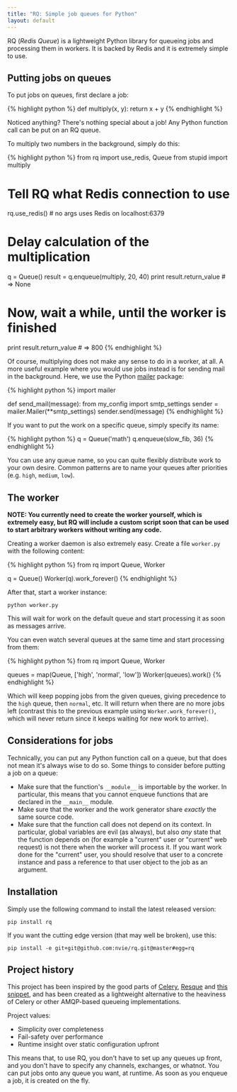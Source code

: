 ```yaml
---
title: "RQ: Simple job queues for Python"
layout: default
---
```


RQ (_Redis Queue_) is a lightweight Python library for queueing jobs and
processing them in workers.  It is backed by Redis and it is extremely simple
to use.

## Putting jobs on queues

To put jobs on queues, first declare a job:

{% highlight python %}
def multiply(x, y):
    return x + y
{% endhighlight %}

Noticed anything?  There's nothing special about a job!  Any Python function
call can be put on an RQ queue.

To multiply two numbers in the background, simply do this:

{% highlight python %}
from rq import use_redis, Queue
from stupid import multiply

# Tell RQ what Redis connection to use
rq.use_redis()  # no args uses Redis on localhost:6379

# Delay calculation of the multiplication
q = Queue()
result = q.enqueue(multiply, 20, 40)
print result.return_value   # => None

# Now, wait a while, until the worker is finished
print result.return_value   # => 800
{% endhighlight %}

Of course, multiplying does not make any sense to do in a worker, at all.
A more useful example where you would use jobs instead is for sending mail in
the background.  Here, we use the Python [mailer][m] package:

{% highlight python %}
import mailer

def send_mail(message):
    from my_config import smtp_settings
    sender = mailer.Mailer(**smtp_settings)
    sender.send(message)
{% endhighlight %}

If you want to put the work on a specific queue, simply specify its name:

{% highlight python %}
q = Queue('math')
q.enqueue(slow_fib, 36)
{% endhighlight %}

You can use any queue name, so you can quite flexibly distribute work to your
own desire.  Common patterns are to name your queues after priorities (e.g.
`high`, `medium`, `low`).

[m]: http://pypi.python.org/pypi/mailer


## The worker

**NOTE: You currently need to create the worker yourself, which is extremely
easy, but RQ will include a custom script soon that can be used to start
arbitrary workers without writing any code.**

Creating a worker daemon is also extremely easy.  Create a file `worker.py`
with the following content:

{% highlight python %}
from rq import Queue, Worker

q = Queue()
Worker(q).work_forever()
{% endhighlight %}

After that, start a worker instance:

    python worker.py

This will wait for work on the default queue and start processing it as soon as
messages arrive.

You can even watch several queues at the same time and start processing from
them:

{% highlight python %}
from rq import Queue, Worker

queues = map(Queue, ['high', 'normal', 'low'])
Worker(queues).work()
{% endhighlight %}

Which will keep popping jobs from the given queues, giving precedence to the
`high` queue, then `normal`, etc.  It will return when there are no more jobs
left (contrast this to the previous example using `Worker.work_forever()`,
which will never return since it keeps waiting for new work to arrive).


## Considerations for jobs

Technically, you can put any Python function call on a queue, but that does not
mean it's always wise to do so.  Some things to consider before putting a job
on a queue:

* Make sure that the function's `__module__` is importable by the worker.  In
  particular, this means that you cannot enqueue functions that are declared in
  the `__main__` module.
* Make sure that the worker and the work generator share _exactly_ the same
  source code.
* Make sure that the function call does not depend on its context.  In
  particular, global variables are evil (as always), but also _any_ state that
  the function depends on (for example a "current" user or "current" web
  request) is not there when the worker will process it.  If you want work done
  for the "current" user, you should resolve that user to a concrete instance
  and pass a reference to that user object to the job as an argument.


## Installation

Simply use the following command to install the latest released version:

    pip install rq

If you want the cutting edge version (that may well be broken), use this:

    pip install -e git+git@github.com:nvie/rq.git@master#egg=rq


## Project history

This project has been inspired by the good parts of [Celery][1], [Resque][2]
and [this snippet][3], and has been created as a lightweight alternative to the
heaviness of Celery or other AMQP-based queueing implementations.

[1]: http://www.celeryproject.org/
[2]: https://github.com/defunkt/resque
[3]: http://flask.pocoo.org/snippets/73/

Project values:

* Simplicity over completeness
* Fail-safety over performance
* Runtime insight over static configuration upfront

This means that, to use RQ, you don't have to set up any queues up front, and
you don't have to specify any channels, exchanges, or whatnot.  You can put
jobs onto any queue you want, at runtime.  As soon as you enqueue a job, it is
created on the fly.
